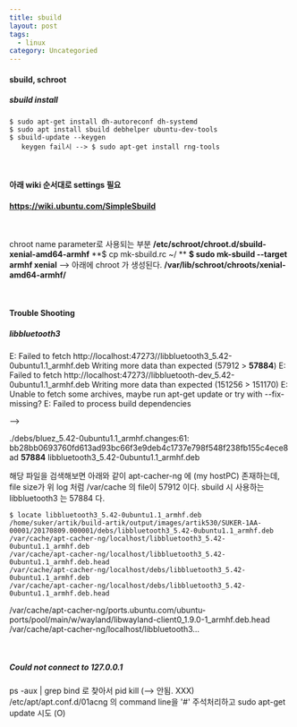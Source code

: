 ```yaml
---
title: sbuild
layout: post
tags:
  - linux
category: Uncategoried
---
```

#### sbuild, schroot

##### sbuild install
```
$ sudo apt-get install dh-autoreconf dh-systemd
$ sudo apt install sbuild debhelper ubuntu-dev-tools
$ sbuild-update --keygen
   keygen fail시 --> $ sudo apt-get install rng-tools
```

<br>

#### 아래 wiki 순서대로 settings 필요
#### **https://wiki.ubuntu.com/SimpleSbuild**

<br>

chroot name parameter로 사용되는 부분
**/etc/schroot/chroot.d/sbuild-xenial-amd64-armhf**
**$ cp mk-sbuild.rc ~/ **
**$ sudo mk-sbuild --target armhf xenial**
--> 아래에 chroot 가 생성된다.
**/var/lib/schroot/chroots/xenial-amd64-armhf/**

<br>

#### Trouble Shooting
##### libbluetooth3
E: Failed to fetch http://localhost:47273//libbluetooth3_5.42-0ubuntu1.1_armhf.deb  Writing more data than expected (57912 > **57884**)
E: Failed to fetch http://localhost:47273//libbluetooth-dev_5.42-0ubuntu1.1_armhf.deb  Writing more data than expected (151256 > 151170)
E: Unable to fetch some archives, maybe run apt-get update or try with --fix-missing?
E: Failed to process build dependencies

-->

./debs/bluez_5.42-0ubuntu1.1_armhf.changes:61: bb28bb0693760fd613ad93bc66f3e9deb4c1737e798f548f238fb155c4ece8ad **57884** libbluetooth3_5.42-0ubuntu1.1_armhf.deb

해당 파일을 검색해보면 아래와 같이 apt-cacher-ng 에 (my hostPC) 존재하는데, 
file size가 위 log 처럼 /var/cache 의 file이 57912 이다. sbuild 시 사용하는 libbluetooth3 는 57884 다.
```
$ locate libbluetooth3_5.42-0ubuntu1.1_armhf.deb
/home/suker/artik/build-artik/output/images/artik530/SUKER-1AA-00001/20170809.000001/debs/libbluetooth3_5.42-0ubuntu1.1_armhf.deb
/var/cache/apt-cacher-ng/localhost/libbluetooth3_5.42-0ubuntu1.1_armhf.deb
/var/cache/apt-cacher-ng/localhost/libbluetooth3_5.42-0ubuntu1.1_armhf.deb.head
/var/cache/apt-cacher-ng/localhost/debs/libbluetooth3_5.42-0ubuntu1.1_armhf.deb
/var/cache/apt-cacher-ng/localhost/debs/libbluetooth3_5.42-0ubuntu1.1_armhf.deb.head
```

/var/cache/apt-cacher-ng/ports.ubuntu.com/ubuntu-ports/pool/main/w/wayland/libwayland-client0_1.9.0-1_armhf.deb.head
/var/cache/apt-cacher-ng/localhost/libbluetooth3...

<br>

##### Could not connect to 127.0.0.1
 ps -aux | grep bind  로 찾아서 pid kill  (--> 안됨. XXX)
 /etc/apt/apt.conf.d/01acng 의 command line을 '#' 주석처리하고 sudo apt-get update 시도 (O)
 

